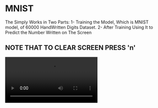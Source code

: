 # MNIST

The Simply Works in Two Parts:
  1- Training the Model, Which is MNIST model, of 60000 HandWritten Digits Dataset.
  2- After Training Using It to Predict the Number Written on The Screen
  
## NOTE THAT TO CLEAR SCREEN PRESS 'n'

![Alt Text](video.mov)
